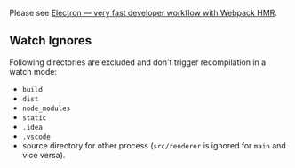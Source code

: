 Please see [Electron — very fast developer workflow with Webpack HMR](https://medium.com/@develar/electron-very-fast-developer-workflow-with-webpack-hmr-e2a2e23590ad). 

## Watch Ignores

Following directories are excluded and don't trigger recompilation in a watch mode:

* `build`
* `dist`
* `node_modules`
* `static`
* `.idea`
* `.vscode`
* source directory for other process (`src/renderer` is ignored for `main` and vice versa).